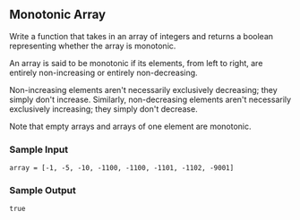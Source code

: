 
## Monotonic Array

Write a function that takes in an array of integers and returns a boolean
representing whether the array is monotonic.

An array is said to be monotonic if its elements, from left to right, are
entirely non-increasing or entirely non-decreasing.

Non-increasing elements aren't necessarily exclusively decreasing; they simply
don't increase. Similarly, non-decreasing elements aren't necessarily
exclusively increasing; they simply don't decrease.

Note that empty arrays and arrays of one element are monotonic.

### Sample Input
```
array = [-1, -5, -10, -1100, -1100, -1101, -1102, -9001]
```

### Sample Output
```
true
```
